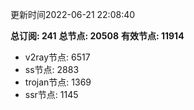 更新时间2022-06-21 22:08:40

**总订阅: 241**
**总节点: 20508**
**有效节点: 11914**
- v2ray节点: 6517
- ss节点: 2883
- trojan节点: 1369
- ssr节点: 1145
